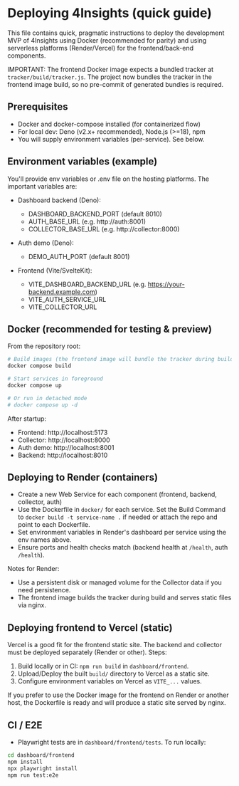 # Deploying 4Insights (quick guide)

This file contains quick, pragmatic instructions to deploy the development MVP
of 4Insights using Docker (recommended for parity) and using serverless
platforms (Render/Vercel) for the frontend/back-end components.

IMPORTANT: The frontend Docker image expects a bundled tracker at
`tracker/build/tracker.js`. The project now bundles the tracker in the frontend
image build, so no pre-commit of generated bundles is required.

## Prerequisites

- Docker and docker-compose installed (for containerized flow)
- For local dev: Deno (v2.x+ recommended), Node.js (>=18), npm
- You will supply environment variables (per-service). See below.

## Environment variables (example)

You'll provide env variables or .env file on the hosting platforms. The important
variables are:

- Dashboard backend (Deno):
  - DASHBOARD_BACKEND_PORT (default 8010)
  - AUTH_BASE_URL (e.g. http://auth:8001)
  - COLLECTOR_BASE_URL (e.g. http://collector:8000)

- Auth demo (Deno):
  - DEMO_AUTH_PORT (default 8001)

- Frontend (Vite/SvelteKit):
  - VITE_DASHBOARD_BACKEND_URL (e.g. https://your-backend.example.com)
  - VITE_AUTH_SERVICE_URL
  - VITE_COLLECTOR_URL

## Docker (recommended for testing & preview)

From the repository root:

```bash
# Build images (the frontend image will bundle the tracker during build)
docker compose build

# Start services in foreground
docker compose up

# Or run in detached mode
# docker compose up -d
```

After startup:

- Frontend: http://localhost:5173
- Collector: http://localhost:8000
- Auth demo: http://localhost:8001
- Backend: http://localhost:8010

## Deploying to Render (containers)

- Create a new Web Service for each component (frontend, backend, collector,
  auth)
- Use the Dockerfile in `docker/` for each service. Set the Build Command to
  `docker build -t service-name .` if needed or attach the repo and point to
  each Dockerfile.
- Set environment variables in Render's dashboard per service using the env
  names above.
- Ensure ports and health checks match (backend health at `/health`, auth
  `/health`).

Notes for Render:

- Use a persistent disk or managed volume for the Collector data if you need
  persistence.
- The frontend image builds the tracker during build and serves static files via
  nginx.

## Deploying frontend to Vercel (static)

Vercel is a good fit for the frontend static site. The backend and collector
must be deployed separately (Render or other). Steps:

1. Build locally or in CI: `npm run build` in `dashboard/frontend`.
2. Upload/Deploy the built `build/` directory to Vercel as a static site.
3. Configure environment variables on Vercel as `VITE_...` values.

If you prefer to use the Docker image for the frontend on Render or another
host, the Dockerfile is ready and will produce a static site served by nginx.

## CI / E2E

- Playwright tests are in `dashboard/frontend/tests`. To run locally:

```bash
cd dashboard/frontend
npm install
npx playwright install
npm run test:e2e
```


